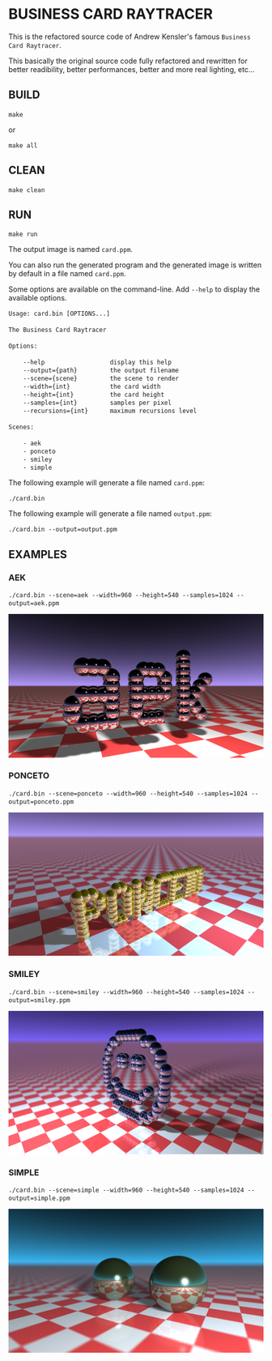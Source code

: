 # BUSINESS CARD RAYTRACER

This is the refactored source code of Andrew Kensler's famous `Business Card Raytracer`.

This basically the original source code fully refactored and rewritten for better readibility, better performances, better and more real lighting, etc...

## BUILD

```
make
```

or

```
make all
```

## CLEAN

```
make clean
```

## RUN

```
make run
```

The output image is named `card.ppm`.

You can also run the generated program and the generated image is written by default in a file named `card.ppm`.

Some options are available on the command-line. Add `--help` to display the available options.

```
Usage: card.bin [OPTIONS...]

The Business Card Raytracer

Options:

    --help                  display this help
    --output={path}         the output filename
    --scene={scene}         the scene to render
    --width={int}           the card width
    --height={int}          the card height
    --samples={int}         samples per pixel
    --recursions={int}      maximum recursions level

Scenes:

    - aek
    - ponceto
    - smiley
    - simple

```

The following example will generate a file named `card.ppm`:

```
./card.bin
```

The following example will generate a file named `output.ppm`:

```
./card.bin --output=output.ppm
```

## EXAMPLES

### AEK

```
./card.bin --scene=aek --width=960 --height=540 --samples=1024 --output=aek.ppm
```

![aek](../../doc/aek-960x540.png)

### PONCETO

```
./card.bin --scene=ponceto --width=960 --height=540 --samples=1024 --output=ponceto.ppm
```

![ponceto](../../doc/ponceto-960x540.png)

### SMILEY

```
./card.bin --scene=smiley --width=960 --height=540 --samples=1024 --output=smiley.ppm
```

![smiley](../../doc/smiley-960x540.png)

### SIMPLE

```
./card.bin --scene=simple --width=960 --height=540 --samples=1024 --output=simple.ppm
```

![simple](../../doc/simple-960x540.png)

